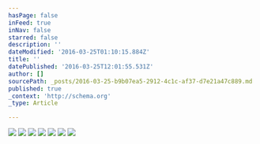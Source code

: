 ```yaml
---
hasPage: false
inFeed: true
inNav: false
starred: false
description: ''
dateModified: '2016-03-25T01:10:15.884Z'
title: ''
datePublished: '2016-03-25T12:01:55.531Z'
author: []
sourcePath: _posts/2016-03-25-b9b07ea5-2912-4c1c-af37-d7e21a47c889.md
published: true
_context: 'http://schema.org'
_type: Article

---
```

![](https://the-grid-user-content.s3-us-west-2.amazonaws.com/6ae7b196-2ae6-44a2-b55d-c8ba649350df.jpg)
![](https://the-grid-user-content.s3-us-west-2.amazonaws.com/9fd22f2c-2214-4606-a34c-a5f337273493.jpg)
![](https://the-grid-user-content.s3-us-west-2.amazonaws.com/4cc4a18b-2cee-449f-9550-c2be0644886d.jpg)
![](https://the-grid-user-content.s3-us-west-2.amazonaws.com/58cd0ad0-e2da-4fe8-b34f-f63462674882.jpg)
![](https://the-grid-user-content.s3-us-west-2.amazonaws.com/25673630-f42c-4774-8160-52a5d48a2f24.jpg)
![](https://the-grid-user-content.s3-us-west-2.amazonaws.com/a72b04fe-e12d-424e-bb30-50a4528a348a.jpg)
![](https://the-grid-user-content.s3-us-west-2.amazonaws.com/c7241f36-f085-4521-89e5-52939ece777e.jpg)